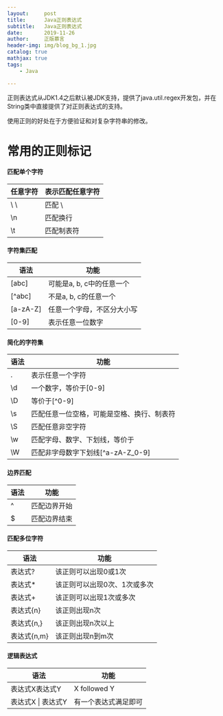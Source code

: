 ```yaml
---
layout:     post
title:      Java正则表达式
subtitle:   Java正则表达式
date:       2019-11-26
author:     正版慕言
header-img: img/blog_bg_1.jpg
catalog: true
mathjax: true
tags:
    - Java

---
```


正则表达式从JDK1.4之后默认被JDK支持，提供了java.util.regex开发包，并在String类中直接提供了对正则表达式的支持。

使用正则的好处在于方便验证和对复杂字符串的修改。

# 常用的正则标记

#### 匹配单个字符

|任意字符|表示匹配任意字符|
|---|---|
| \ \ |匹配 \ |
|\n|匹配换行|
|\t|匹配制表符|

#### 字符集匹配

|语法|功能|
|---|---|
|[abc]|可能是a, b, c中的任意一个|
|[^abc]|不是a, b, c的任意一个|
|[a-zA-Z]|任意一个字母，不区分大小写|
|[0-9]|表示任意一位数字|

#### 简化的字符集

|语法|功能|
|---|---|
|.|表示任意一个字符|
|\d|一个数字，等价于[0-9]|
|\D|等价于[^0-9]|
|\s|匹配任意一位空格，可能是空格、换行、制表符|
|\S|匹配任意非空字符|
|\w|匹配字母、数字、下划线，等价于|
|\W|匹配非字母数字下划线[^a-zA-Z_0-9]|

#### 边界匹配

|语法|功能|
|---|---|
|^|匹配边界开始|
|$|匹配边界结束|

#### 匹配多位字符

|语法|功能|
|---|---|
|表达式?|该正则可以出现0或1次|
|表达式*|该正则可以出现0次、1次或多次|
|表达式+|该正则可以出现1次或多次|
|表达式{n}|该正则出现n次|
|表达式{n,}|该正则出现n次以上|
|表达式{n,m}|该正则出现n到m次|

#### 逻辑表达式

|语法|功能|
|---|---|
|表达式X表达式Y|X followed Y|
|表达式X \| 表达式Y|有一个表达式满足即可|